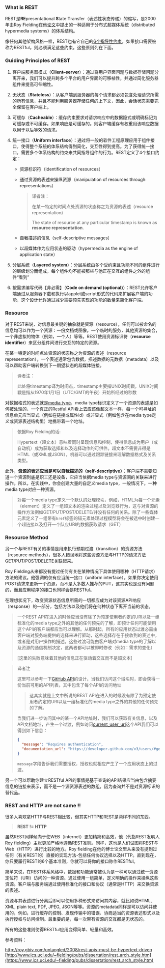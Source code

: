 ### What is REST

REST是**RE**presentational **S**tate **T**ransfer（表述性状态传递）的缩写，是2000年由Roy Fielding在他[论文](https://www.ics.uci.edu/~fielding/pubs/dissertation/rest_arch_style.htm)中提出的一种适用于分布式超媒体系统（distributed hypermedia systems）的体系结构。

像任何其他架构风格一样，REST也有它自己的[6个指导性约束](https://restfulapi.net/rest-architectural-constraints/)，如果接口需要被称为RESTful，则必须满足这些约束。这些原则列在下面。

### Guiding Principles of REST

1. 客户端服务器模式（**Client–server**）：通过将用户界面问题与数据存储问题分离开来，我们可以提升跨多个平台的用户界面的可移植性，并通过简化服务器组件来提高可伸缩性。

2. 无状态（**Stateless**）：从客户端到服务器的每个请求都必须包含处理请求所需的所有信息，并且不能利用服务器存储任何的上下文，因此，会话状态需要完全保留在客户端上。

3. 可缓存（**Cacheable**）：缓存约束要求对请求响应中的数据隐式或明确标记为可缓存或不可缓存。如果响应是可缓存的，则客户端缓存有权重用该响应数据以用于以后等效的请求。

4. 统一接口（**Uniform interface**）：通过将一般的软件工程原理应用于组件接口，使得整个系统的体系结构得到简化，交互性得到提高。为了获得统一接口，需要多个体系结构的约束来共同指导组件的行为。REST定义了4个接口约定：

   * 资源标识符（identification of resources）

   * 通过资源的表述来操纵资源（manipulation of resources through representations）

     > 译者注：
     >
     > 在某一特定的时间点处资源的状态称之为资源的表述（resource representation）
     >
     > The state of resource at any particular timestamp is known as **resource representation**. 

   * 自我描述的信息（self-descriptive messages）

   * 以超媒体作为应用状态的驱动（hypermedia as the engine of application state）

5. 分层系统（**Layered system**）：分层系统由多个受约束且功能不同的组件进行的层级划分而组成，每个组件均不能被那些与他正在交互的组件之外的组件“看到”

6. 按需求编写代码【非必需】（**Code on demand (optional)**）：REST允许客户端通过从服务器下载和执行以applet或script形式的代码来扩展客户端的功能，这个设计允许通过减少需要预先实现的功能的数量来简化客户端。

### Resource

对于REST来说，对信息最关键的抽象就是资源（resource），任何可以被命名的信息均可以作为一个资源：一份文档或图像，一个临时的服务，其他资源的集合，一个非虚拟的物体（例如，一个人）等等。REST使用资源标识符（**resource identifier**）来区分组件间进行交互的特定的资源。

在某一特定的时间点处资源的状态称之为资源的表述（resource representation），一个表述通常包含数据，描述数据的元数据（metadata）以及可以帮助客户端转换到下一期望状态的超媒体链接。

> 译者注：
>
> 此处将timestamp译为时间点，timestamp主要指UNIX时间戳，UNIX时间戳是指从1970年1月1日（UTC/GMT的午夜）开始所经过的秒数

对数据格式的表述就是[media type](https://www.iana.org/assignments/media-types/media-types.xhtml)，media type标识定义了一个资源的表述是如何被处理的，一个真正的Restful API看上去应该像超文本一样，每一个可寻址的信息单元应当显式（例如在链接或属性id）或非显式（例如包含在media type定义或资源表述结构里）地携带着一个地址。

> 依据Roy Fielding的话:
>
> Hypertext（超文本）意味着同时呈现信息和控制，使得信息成为用户（或自动机）成为获取选择和以及选择动作的可供件。超文本不需要非得是HTML（或XML或JSON），机器可以通过跟踪链接来理解数据格式及关系类型。

此外，**资源的表述应当是可以自我描述的（self-descriptive）**：客户端不需要知道一个资源到底是职工还是设备，它应当依据media type与资源间的关联来进行操作。所以，在实践中，你会创建大量的自定义media type，一般情况下，一种media type对应一种资源。

> 对每一个media type定义一个默认的处理模块，例如，HTML为每一个元素（element）定义了一组超文本的渲染过程以及浏览器行为，这与对资源的操作方法例如GET/PUT/POST/DELETE/并没有任何的关系。除了一些媒体元素定义了一组带有`href`标签的锚元素处理过程模型将会在被选中时创建一个超链接以及打开一个队应URI的数据获取请求（GET）

### Resource Method

另一个与REST有关的事情是用来执行预期过渡（transition）的资源方法（resource methods），很多人错误地将这些资源方法与HTTP的请求方法GET/PUT/POST/DELETE关联起来。

Roy Fielding从来都没有提过任何有关在某种情况下具体使用哪种（HTTP请求）方法的建议。他强调的仅有应当统一接口（uniform interface）。如果你决定使用POST请求来更新一个资源，而不是大多数人推荐的PUT，这其实也是没有问题的，而且应用程序的接口也同样会是RESTful。

在理想状况下，改变资源状态信息所需的一切都应成为对该资源API响应（response）的一部分，包括方法以及他们将在何种状态下离开当前的状态。

> 一个REST API在进入的时候应当没有除了为预定使用者约定的URI以及一组标准化的media type之外的其他的任何预先的了解，即预计任何可能使用这个API的客户端都应当可以理解。从那时起，所有的应用状态过渡必需由客户端对服务端提供的选择来进行驱动，这些选择存在于接收到的表述中，或者是对用户操作的描述。这些过渡可能由客户端对media type的了解以及资源的通信机制决定，这两者都可以被即时修改（例如：需求的变化）
>
> [这里的失败意味着其他的信息正在驱动着交互而不是超文本]

> 译者注
>
> 这里可以参考一下[GitHub API](https://api.github.com/)的设计，当我们访问这个域名时，即会获得一份当前可用的API列表，其中包含了每个API的访问地址
>
> > 这其实就是上文中所说的REST API在进入的时候没有除了为预定使用者约定的URI以及一组标准化的media type之外的其他的任何预先的了解。
>
> 当我们进一步访问其中的某一个API地址时，我们可以获取有关信息，以及API文档地址，产生一个过渡，例如访问[current_user_url](https://api.github.com/)这个API我们可以得到如下信息：
>
> ```json
> {
>   "message": "Requires authentication",
>   "documentation_url": "https://developer.github.com/v3/users/#get-the-authenticated-user"
> }
> ```
>
> `message`字段告诉我们需要授权，授权也就相应产生了一个应用状态上的过渡。

另一个可以帮助你建立RESTful API的事情是基于查询的API结果应当由包含摘要信息的链接来表示，而不是一个源资源表述的数组，因为查询并不是对资源标识的替代品。

### REST and HTTP are not same !!

很多人喜欢拿HTTP与REST相比较，但其实HTTP和REST是两样不同的东西。

> **REST != HTTP**

虽然REST同样倾向于使WEB（internet）更加精简和高效，他（代指REST发明人Roy fielding）主张更加严格地遵循REST准则。同样，这也是人们试图将REST与Web（HTTP）进行比较的地方。Roy fielding在他的博士论文里从来没有提到过任何（有关REST的）直接的实现方法-包括任何协议选择以及HTTP。直到现在，你只要履行REST的6个基本准则，你就可以将你的接口称作RESTful。

简单来说，在REST体系风格中，数据和功能通常被认为是一种可以通过统一资源定位符（URI）访问的一种资源。通过使用一组简单，定义明确的操作来操纵这些资源。客户端与服务端通过使用标准化的接口和协议（通常是HTTP）来交换资源的表述。

资源与其表述进行分离后即可以使用多种形式来访问其内容，就比如说HTML, XML, plain text, PDF, JPEG, JSON等等。资源的metadata同样是可以访问并使用的，例如，进行缓存的控制、发现传输中的错误、协商适当的资源表述形式以及执行授权与访问控制。最重要的是，每一次带有资源的交互都是无状态的。

所有的这些准则使得RESTful应用变得简单、轻量和高效。

参考资料：

<http://roy.gbiv.com/untangled/2008/rest-apis-must-be-hypertext-driven>
[http://www.ics.uci.edu/~fielding/pubs/dissertation/rest_arch_style.htm](https://www.ics.uci.edu/~fielding/pubs/dissertation/rest_arch_style.htm)